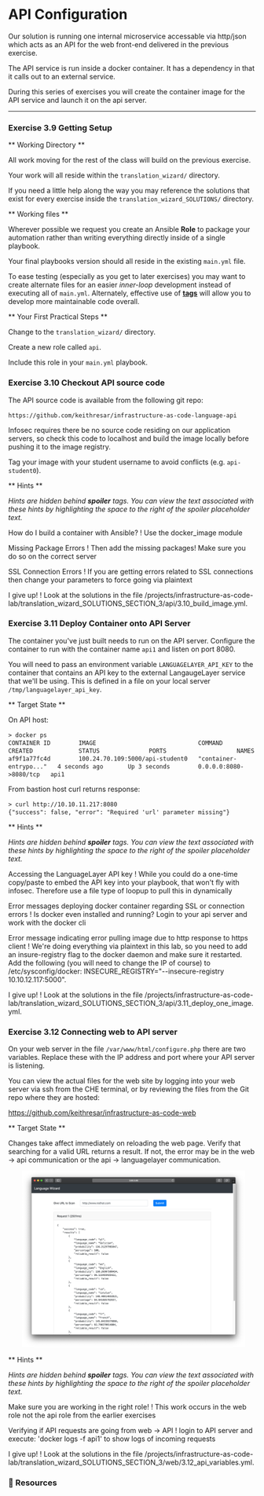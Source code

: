# API Configuration

Our solution is running one internal microservice accessable via http/json which acts as an API
for the web front-end delivered in the previous exercise.

The API service is run inside a docker container.  It has a dependency in that it calls out to an external
service.

During this series of exercises you will create the container image for the API service and launch it
on the api server.


<hr>


### Exercise 3.9  Getting Setup

** Working Directory **

All work moving for the rest of the class will build on the previous exercise.

Your work will all reside within the `translation_wizard/` directory.

If you need a little help along the way you may reference the solutions that exist for every
exercise inside the `translation_wizard_SOLUTIONS/` directory.

** Working files **

Wherever possible we request you create an Ansible **Role** to package your automation rather than
writing everything directly inside of a single playbook.

Your final playbooks version should all reside in the existing `main.yml` file.

To ease testing (especially as you get to later exercises) you may want to create alternate files for
an easier *inner-loop* development instead of executing all of `main.yml`.  Alternately, effective use
of **[tags](https://docs.ansible.com/ansible/latest/user_guide/playbooks_tags.html)** will allow you to develop more maintainable code overall.

** Your First Practical Steps **

Change to the `translation_wizard/` directory.

Create a new role called `api`.

Include this role in your `main.yml` playbook.


### Exercise 3.10 Checkout API source code

The API source code is available from the following git repo:

```
https://github.com/keithresar/infrastructure-as-code-language-api
```

Infosec requires there be no source code residing on our application servers, so check this code
to localhost and build the image locally before pushing it to the image registry.

Tag your image with your student username to avoid conflicts (e.g. `api-student0`).


** Hints **

*Hints are hidden behind **spoiler** tags.  You can view the text associated with these hints by highlighting the space to the right of the *spoiler* placeholder text.*

How do I build a container with Ansible?
! Use the docker_image module

Missing Package Errors
! Then add the missing packages!  Make sure you do so on the correct server

SSL Connection Errors
! If you are getting errors related to SSL connections then change your parameters to force going via plaintext

I give up!
! Look at the solutions in the file /projects/infrastructure-as-code-lab/translation_wizard_SOLUTIONS_SECTION_3/api/3.10_build_image.yml.


### Exercise 3.11 Deploy Container onto API Server

The container you've just built needs to run on the API server.
Configure the container to run with the container name `api1` and listen
on port 8080.

You will need to pass an environment variable `LANGUAGELAYER_API_KEY` to the container 
that contains an API key to the external LangaugeLayer service that we'll be using.
This is defined in a file on your local server `/tmp/languagelayer_api_key`.


** Target State **

On API host:

```
> docker ps
CONTAINER ID        IMAGE                             COMMAND                  CREATED             STATUS              PORTS                    NAMES
af9f1a77fc4d        100.24.70.109:5000/api-student0   "container-entrypo..."   4 seconds ago       Up 3 seconds        0.0.0.0:8080->8080/tcp   api1
```

From bastion host curl returns response:
```
> curl http://10.10.11.217:8080
{"success": false, "error": "Required 'url' parameter missing"}
```

** Hints **

*Hints are hidden behind **spoiler** tags.  You can view the text associated with these hints by highlighting the space to the right of the *spoiler* placeholder text.*

Accessing the LanguageLayer API key
! While you could do a one-time copy/paste to embed the API key into your playbook, that won't fly with infosec.  Therefore use a file type of loopup to pull this in dynamically

Error messages deploying docker container regarding SSL or connection errors
! Is docker even installed and running?  Login to your api server and work with the docker cli

Error message indicating error pulling image due to http response to https client
! We're doing everything via plaintext in this lab, so you need to add an insure-registry flag to the docker daemon and make sure it restarted.  Add the following (you will need to change the IP of course) to /etc/sysconfig/docker: INSECURE_REGISTRY="--insecure-registry 10.10.12.117:5000".

I give up!
! Look at the solutions in the file /projects/infrastructure-as-code-lab/translation_wizard_SOLUTIONS_SECTION_3/api/3.11_deploy_one_image.yml.


### Exercise 3.12 Connecting web to API server

On your web server in the file `/var/www/html/configure.php` there are two variables.
Replace these with the IP address and port where your API server is listening.

You can view the actual files for the web site by logging into your web server via ssh from the CHE terminal, or
by reviewing the files from the Git repo where they are hosted:

https://github.com/keithresar/infrastructure-as-code-web


** Target State **

Changes take affect immediately on reloading the web page.
Verify that searching for a valid URL returns a result.  If not, the error may be in the web -> api communication
or the api -> languagelayer communication.

<img src="/images/bootstrapping/web2.png" style="margin-left:2em;max-width:90%;">


** Hints **

*Hints are hidden behind **spoiler** tags.  You can view the text associated with these hints by highlighting the space to the right of the *spoiler* placeholder text.*


Make sure you are working in the right role!
! This work occurs in the web role not the api role from the earlier exercises

Verifying if API requests are going from web -> API
! login to API server and execute: 'docker logs -f api1' to show logs of incoming requests

I give up!
! Look at the solutions in the file /projects/infrastructure-as-code-lab/translation_wizard_SOLUTIONS_SECTION_3/web/3.12_api_variables.yml.


### 📗 Resources

